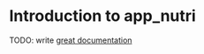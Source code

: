 # Introduction to app_nutri

TODO: write [great documentation](http://jacobian.org/writing/what-to-write/)
